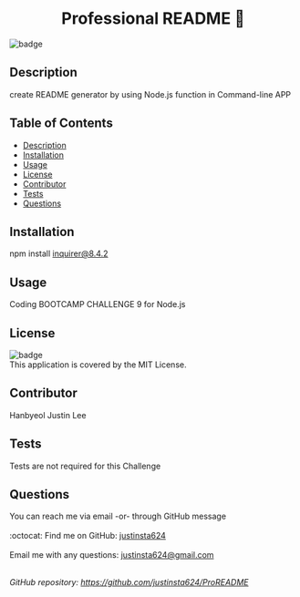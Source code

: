 
  <h1 align="center">Professional README 👋</h1>
    
  ![badge](https://img.shields.io/badge/License-MIT-Magenta)<br />
  
  ## Description
  create README generator by using Node.js function in Command-line APP
  
  ## Table of Contents
  - [Description](#Description)
  - [Installation](#Installation)
  - [Usage](#Usage)
  - [License](#License)
  - [Contributor](#Contributor)
  - [Tests](#Tests)
  - [Questions](#Questions)
  
  ## Installation
  npm install inquirer@8.4.2
  
  ## Usage
  Coding BOOTCAMP CHALLENGE 9 for Node.js
  
  ## License
  ![badge](https://img.shields.io/badge/License-MIT-Purple)
  <br />
  This application is covered by the MIT License. 
  
  ## Contributor
  Hanbyeol Justin Lee
  
  ## Tests
  Tests are not required for this Challenge
  
  ## Questions
  You can reach me via email -or- through GitHub message<br />
  <br />
  :octocat: Find me on GitHub: [justinsta624](https://github.com/justinsta624)<br />
  <br />
  Email me with any questions: justinsta624@gmail.com<br /><br />
  
  _GitHub repository: https://github.com/justinsta624/ProREADME_
      
